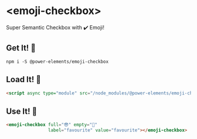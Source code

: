 # \<emoji-checkbox\>

Super Semantic Checkbox with ✔️ Emoji!

## Get It! 🚛
```
npm i -S @power-elements/emoji-checkbox
```

## Load It! 🐫
```html
<script async type="module" src="/node_modules/@power-elements/emoji-checkbox/emoji-checkbox.js"></script>
```

## Use It! 💪
```html
<emoji-checkbox full="😎" empty="💩"
                label="favourite" value="favourite"></emoji-checkbox>
```
